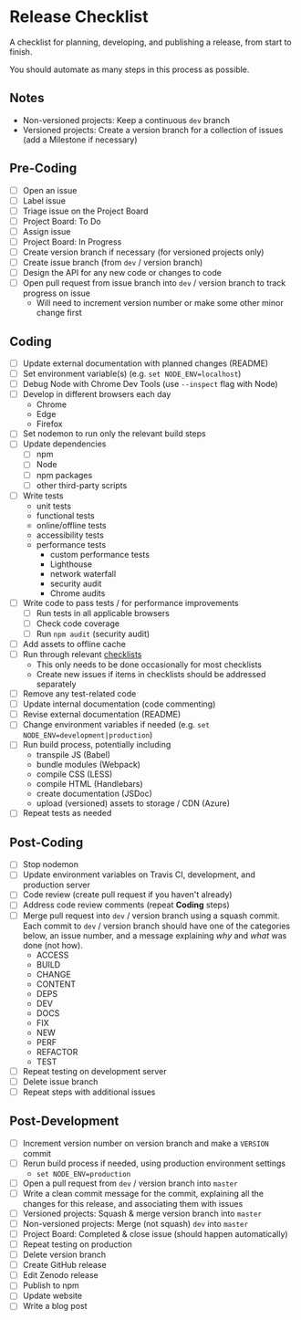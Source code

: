 # Release Checklist

A checklist for planning, developing, and publishing a release, from start to finish.

You should automate as many steps in this process as possible.

## Notes
* Non-versioned projects: Keep a continuous `dev` branch
* Versioned projects: Create a version branch for a collection of issues (add a Milestone if necessary)

## Pre-Coding
- [ ] Open an issue
- [ ] Label issue
- [ ] Triage issue on the Project Board
- [ ] Project Board: To Do
- [ ] Assign issue
- [ ] Project Board: In Progress
- [ ] Create version branch if necessary (for versioned projects only)
- [ ] Create issue branch (from `dev` / version branch)
- [ ] Design the API for any new code or changes to code
- [ ] Open pull request from issue branch into `dev` / version branch to track progress on issue
  - Will need to increment version number or make some other minor change first

## Coding
- [ ] Update external documentation with planned changes (README)
- [ ] Set environment variable(s) (e.g. `set NODE_ENV=localhost`)
- [ ] Debug Node with Chrome Dev Tools (use `--inspect` flag with Node)
- [ ] Develop in different browsers each day
  - Chrome
  - Edge
  - Firefox
- [ ] Set nodemon to run only the relevant build steps
- [ ] Update dependencies
  - [ ] npm
  - [ ] Node
  - [ ] npm packages
  - [ ] other third-party scripts
- [ ] Write tests
  - unit tests
  - functional tests
  - online/offline tests
  - accessibility tests
  - performance tests
    - custom performance tests
    - Lighthouse
    - network waterfall
    - security audit
    - Chrome audits
- [ ] Write code to pass tests / for performance improvements
  - [ ] Run tests in all applicable browsers
  - [ ] Check code coverage
  - [ ] Run `npm audit` (security audit)
- [ ] Add assets to offline cache
- [ ] Run through relevant [checklists][1]
  - This only needs to be done occasionally for most checklists
  - Create new issues if items in checklists should be addressed separately
- [ ] Remove any test-related code
- [ ] Update internal documentation (code commenting)
- [ ] Revise external documentation (README)
- [ ] Change environment variables if needed (e.g. `set NODE_ENV=development|production`)
- [ ] Run build process, potentially including
  - transpile JS (Babel)
  - bundle modules (Webpack)
  - compile CSS (LESS)
  - compile HTML (Handlebars)
  - create documentation (JSDoc)
  - upload (versioned) assets to storage / CDN (Azure)
- [ ] Repeat tests as needed

## Post-Coding
- [ ] Stop nodemon
- [ ] Update environment variables on Travis CI, development, and production server
- [ ] Code review (create pull request if you haven't already)
- [ ] Address code review comments (repeat **Coding** steps)
- [ ] Merge pull request into `dev` / version branch using a squash commit. Each commit to `dev` / version branch should have one of the categories below, an issue number, and a message explaining *why* and *what* was done (not how).
  - ACCESS
  - BUILD
  - CHANGE
  - CONTENT
  - DEPS
  - DEV
  - DOCS
  - FIX
  - NEW
  - PERF
  - REFACTOR
  - TEST
- [ ] Repeat testing on development server
- [ ] Delete issue branch
- [ ] Repeat steps with additional issues

## Post-Development
- [ ] Increment version number on version branch and make a `VERSION` commit
- [ ] Rerun build process if needed, using production environment settings
  - `set NODE_ENV=production`
- [ ] Open a pull request from `dev` / version branch into `master`
- [ ] Write a clean commit message for the commit, explaining all the changes for this release, and associating them with issues
- [ ] Versioned projects: Squash & merge version branch into `master`
- [ ] Non-versioned projects: Merge (not squash) `dev` into `master`
- [ ] Project Board: Completed & close issue (should happen automatically)
- [ ] Repeat testing on production
- [ ] Delete version branch
- [ ] Create GitHub release
- [ ] Edit Zenodo release
- [ ] Publish to npm
- [ ] Update website
- [ ] Write a blog post

[1]: https://github.com/dwhieb/utilities/tree/master/checklists
